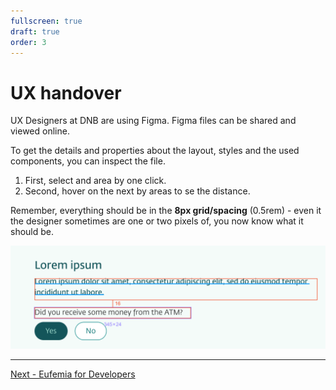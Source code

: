 ```yaml
---
fullscreen: true
draft: true
order: 3
---
```


<Intro>

# UX handover

UX Designers at DNB are using Figma. Figma files can be shared and viewed online.

To get the details and properties about the layout, styles and the used components, you can inspect the file.

1. First, select and area by one click.
2. Second, hover on the next by areas to se the distance.

Remember, everything should be in the **8px grid/spacing** (0.5rem) - even it the designer sometimes are one or two pixels of, you now know what it should be.

![Figma UX handover](./assets/ux-handover.png)

---

[Next - Eufemia for Developers](/uilib/intro/04-eufemia-for-developers?fullscreen)

</Intro>
